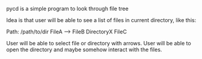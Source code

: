 pycd is a simple program to look through file tree

Idea is that user will be able to see a list of files in current directory, like this:

Path: /path/to/dir
    FileA
--> FileB
    DirectoryX
    FileC

User will be able to select file or directory with arrows.
User will be able to open the directory and maybe somehow interact with the files.
